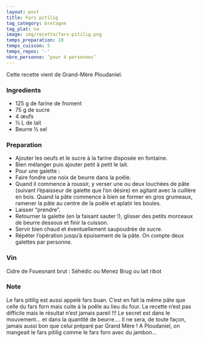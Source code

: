 ```yaml
---
layout: post
title: Fars pitilig
tag_category: bretagne
tag_plat: na
image: img/recette/fars-pitilig.png
temps_preparation: 10
temps_cuisson: 5
temps_repos: '-'
nbre_personne: ‘pour 4 personnes’
---
```

Cette recette vient de Grand-Mère Ploudaniel.

### Ingredients
* 125 g de farine de froment
* 75 g de sucre
* 4 œufs
* ½ L de lait
* Beurre ½ sel

### Preparation
* Ajouter les oeufs et le sucre à la farine disposée en fontaine.
* Bien mélanger puis ajouter petit à petit le lait.
* Pour une galette :
* Faire fondre une noix de beurre dans la poêle.
* Quand il commence à roussir, y verser une ou deux louchées de pâte (suivant l’épaisseur de galette que l’on désire) en agitant avec la cuillère en bois. Quand la pâte commence à bien se former en gros grumeaux, ramener la pâte au centre de la poêle et aplatir les boules.
* Laisser “prendre”.
* Retourner la galette (en la faisant sauter !), glisser des petits morceaux de beurre dessous et finir la cuisson.
* Servir bien chaud et éventuellement saupoudrée de sucre.
* Répéter l’opération jusqu’à épuisement de la pâte. On compte deux galettes par personne.

### Vin
Cidre de Fouesnant brut : Séhédic ou Menez Brug
ou lait ribot

### Note
Le fars pitilig est aussi appelé fars buan. C’est en fait la même pâte que celle du fars forn mais cuite à la poêle au lieu du four.
La recette n’est pas difficile mais le résultat n’est jamais pareil !!! Le secret est dans le mouvement… et dans la quantité de beurre…. Il ne sera, de toute façon, jamais aussi bon que celui préparé par Grand Mère ! A Ploudaniel, on mangeait le fars pitilig comme le fars forn avec du jambon…
